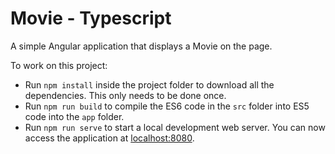 # Movie - Typescript

A simple Angular application that displays a Movie on the page.

To work on this project:

* Run `npm install` inside the project folder to download all the dependencies. This only needs to be done once.
* Run `npm run build` to compile the ES6 code in the `src` folder into ES5 code into the `app` folder.
* Run `npm run serve` to start a local development web server. You can now access the application at [localhost:8080](http://localhost:8080/).
